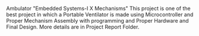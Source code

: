 Ambulator
"Embedded Systems-I X Mechanisms"
This project is one of the best project in which a Portable Ventilator is made using Microcontroller and Proper Mechanism Assembly with programming and Proper Hardware and Final Design.
More details are in Project Report Folder.
